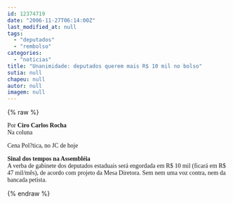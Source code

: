 ```yaml
---
id: 12374719
date: "2006-11-27T06:14:00Z"
last_modified_at: null
tags:
  - "deputados"
  - "rembolso"
categories:
  - "noticias"
title: "Unanimidade: deputados querem mais R$ 10 mil no bolso"
sutia: null
chapeu: null
autor: null
imagem: null
---
```

{% raw %}
<p><P><FONT face=Verdana>Por <STRONG>Ciro Carlos Rocha</STRONG><BR>Na coluna</p>
<p> Cena Pol?tica, no JC de hoje</FONT></P></p>
<p><P><FONT face=Verdana><STRONG>Sinal dos tempos na Assembléia <BR></STRONG>A verba de gabinete dos deputados estaduais será engordada em R$ 10 mil (ficará em R$ 47 mil/mês), de acordo com projeto da Mesa Diretora. Sem nem uma voz contra, nem da bancada petista.</FONT></P> </p>
{% endraw %}